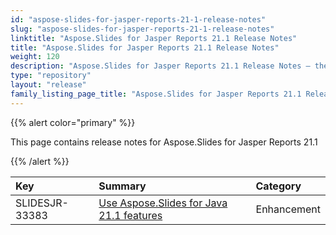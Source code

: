 ```yaml
---
id: "aspose-slides-for-jasper-reports-21-1-release-notes"
slug: "aspose-slides-for-jasper-reports-21-1-release-notes"
linktitle: "Aspose.Slides for Jasper Reports 21.1 Release Notes"
title: "Aspose.Slides for Jasper Reports 21.1 Release Notes"
weight: 120
description: "Aspose.Slides for Jasper Reports 21.1 Release Notes – the latest updates and fixes."
type: "repository"
layout: "release"
family_listing_page_title: "Aspose.Slides for Jasper Reports 21.1 Release Notes"
---
```


{{% alert color="primary" %}} 

This page contains release notes for Aspose.Slides for Jasper Reports 21.1

{{% /alert %}} 

|**Key**|**Summary**|**Category**|
| :- | :- | :- |
|SLIDESJR-33383|[Use Aspose.Slides for Java 21.1 features](/slides/java/release-notes/2021/aspose-slides-for-java-21-1-release-notes/)|Enhancement|


